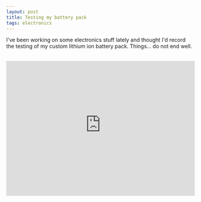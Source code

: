 ```yaml
---
layout: post
title: Testing my battery pack
tags: electronics
---
```


I've been working on some electronics stuff lately and thought I'd record the testing of my custom lithium ion battery pack. Things... do not end well.

<br />
<iframe width="100%" height="360" src="https://www.youtube-nocookie.com/embed/vR7jQA3J_3s" frameborder="0" allow="accelerometer; autoplay; encrypted-media; gyroscope; picture-in-picture" allowfullscreen></iframe>
